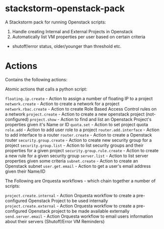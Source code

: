 # stackstorm-openstack-pack
A Stackstorm pack for running Openstack scripts:
1. Handle creating Internal and External Projects in Openstack
2. Automatically list VM properties per user based on certain criteria
  - shutoff/error status, older/younger than threshold etc.

# Actions
Contains the following actions:

Atomic actions that calls a python script:

`floating.ip.create` - Action to assign a number of floating IP to a project
`network.create` - Action to create a network for a project
`network.rbac.create` - Action to create Role Based Access Control rules on a network
`project.create` - Action to create a new openstack project (not-configured)
`project.show` - Action to find and list an Openstack Project's properties given it's Name or ID
`quota.set` - Action to set project quota
`role.add` - Action to add user role to a project
`router.add.interface` - Action to add interface to a router
`router.create` - Action to create a Openstack router
`security.group.create` - Action to create new security group for a project
`security.group.list` - Action to list security groups and their properties for a given project
`security.group.rule.create` - Action to create a new rule for a given security
group
`server.list` - Action to list server properties given some criteria
`subnet.create` - Action to create an Openstack subnet
`user.get.email` - Action to get a user's email address given their Name/ID

The Following are Orquesta workflows - which chain together a number of scripts:

`project.create.internal` - Action Orquesta workflow to create a pre-configured Openstack Project to be used internally
`project.create.external` - Action Orquesta workflow to create a pre-configured Openstack project to be made available externally
`send.server.email` - Action Orquesta workflow to email users information about their servers (Shutoff/Error VM Reminders)
